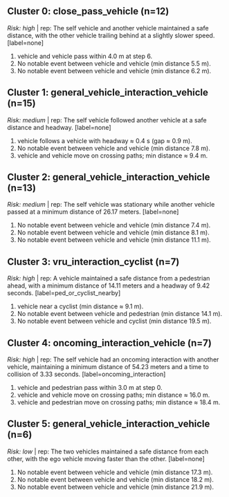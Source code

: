 ## Cluster 0: close\_pass\_vehicle (n=12)

*Risk: high*  |  rep: The self vehicle and another vehicle maintained a safe distance, with the other vehicle trailing behind at a slightly slower speed. \[label=none]

1. vehicle and vehicle pass within 4.0 m at step 6.
2. No notable event between vehicle and vehicle (min distance 5.5 m).
3. No notable event between vehicle and vehicle (min distance 6.2 m).

## Cluster 1: general\_vehicle\_interaction\_vehicle (n=15)

*Risk: medium*  |  rep: The self vehicle followed another vehicle at a safe distance and headway. \[label=none]

1. vehicle follows a vehicle with headway ≈ 0.4 s (gap ≈ 0.9 m).
2. No notable event between vehicle and vehicle (min distance 7.8 m).
3. vehicle and vehicle move on crossing paths; min distance ≈ 9.4 m.

## Cluster 2: general\_vehicle\_interaction\_vehicle (n=13)

*Risk: medium*  |  rep: The self vehicle was stationary while another vehicle passed at a minimum distance of 26.17 meters. \[label=none]

1. No notable event between vehicle and vehicle (min distance 7.4 m).
2. No notable event between vehicle and vehicle (min distance 8.1 m).
3. No notable event between vehicle and vehicle (min distance 11.1 m).

## Cluster 3: vru\_interaction\_cyclist (n=7)

*Risk: high*  |  rep: A vehicle maintained a safe distance from a pedestrian ahead, with a minimum distance of 14.11 meters and a headway of 9.42 seconds. \[label=ped\_or\_cyclist\_nearby]

1. vehicle near a cyclist (min distance ≈ 9.1 m).
2. No notable event between vehicle and pedestrian (min distance 14.1 m).
3. No notable event between vehicle and cyclist (min distance 19.5 m).

## Cluster 4: oncoming\_interaction\_vehicle (n=7)

*Risk: high*  |  rep: The self vehicle had an oncoming interaction with another vehicle, maintaining a minimum distance of 54.23 meters and a time to collision of 3.33 seconds. \[label=oncoming\_interaction]

1. vehicle and pedestrian pass within 3.0 m at step 0.
2. vehicle and vehicle move on crossing paths; min distance ≈ 16.0 m.
3. vehicle and pedestrian move on crossing paths; min distance ≈ 18.4 m.

## Cluster 5: general\_vehicle\_interaction\_vehicle (n=6)

*Risk: low*  |  rep: The two vehicles maintained a safe distance from each other, with the ego vehicle moving faster than the other. \[label=none]

1. No notable event between vehicle and vehicle (min distance 17.3 m).
2. No notable event between vehicle and vehicle (min distance 18.2 m).
3. No notable event between vehicle and vehicle (min distance 21.9 m).
